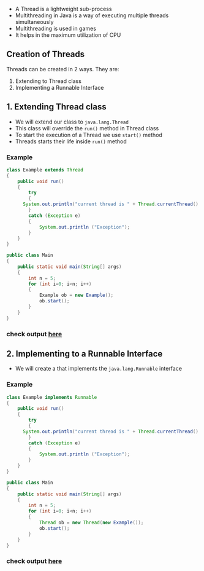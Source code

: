 * A Thread is a lightweight sub-process
* Multithreading in Java is a way of executing multiple threads simultaneously
* Multithreading is used in games
* It helps in the maximum utilization of CPU

## Creation of Threads
Threads can be created in 2 ways. They are:
1. Extending to Thread class
2. Implementing a Runnable Interface

## 1. Extending Thread class
* We will extend our class to `java.lang.Thread`
* This class will override the `run()` method in Thread class
* To start the execution of a Thread we use `start()` method
* Threads starts their life inside `run()` method

### Example
```java
class Example extends Thread 
{ 
	public void run() 
	{ 
		try
		{ 
      System.out.println("current thread is " + Thread.currentThread().getId());
		} 
		catch (Exception e) 
		{ 
			System.out.println ("Exception"); 
		} 
	} 
} 

public class Main 
{ 
	public static void main(String[] args) 
	{ 
		int n = 5; 
		for (int i=0; i<n; i++) 
		{ 
			Example ob = new Example(); 
			ob.start(); 
		} 
	} 
} 
```
### check output [here](https://onecompiler.com/java/3w4cfmnux)

## 2. Implementing to a Runnable Interface
* We will create a that implements the `java.lang.Runnable` interface

### Example

```java
class Example implements Runnable 
{ 
	public void run() 
	{ 
		try
		{ 
      System.out.println("current thread is " + Thread.currentThread().getId());
		} 
		catch (Exception e) 
		{ 
			System.out.println ("Exception"); 
		} 
	} 
} 

public class Main 
{ 
	public static void main(String[] args) 
	{ 
		int n = 5; 
		for (int i=0; i<n; i++) 
		{ 
			Thread ob = new Thread(new Example()); 
			ob.start(); 
		} 
	} 
} 
```
### check output [here](https://onecompiler.com/java/3w4cg2d43)
